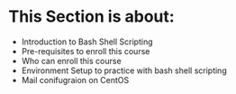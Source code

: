 # This Section is about:  #
* Introduction to Bash Shell Scripting
* Pre-requisites to enroll this course
* Who can enroll this course
* Environment Setup to practice with bash shell scripting
* Mail conifugraion on CentOS
